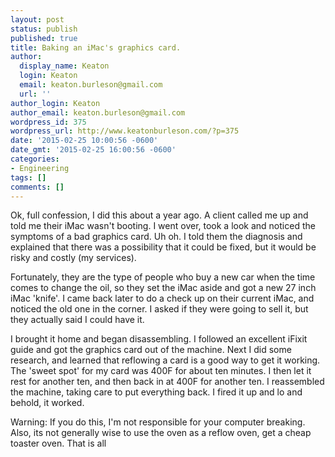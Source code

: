 ```yaml
---
layout: post
status: publish
published: true
title: Baking an iMac's graphics card.
author:
  display_name: Keaton
  login: Keaton
  email: keaton.burleson@gmail.com
  url: ''
author_login: Keaton
author_email: keaton.burleson@gmail.com
wordpress_id: 375
wordpress_url: http://www.keatonburleson.com/?p=375
date: '2015-02-25 10:00:56 -0600'
date_gmt: '2015-02-25 16:00:56 -0600'
categories:
- Engineering
tags: []
comments: []
---
```

Ok, full confession, I did this about a year ago. A client called me up and told me their iMac wasn't booting. I went over, took a look and noticed the symptoms of a bad graphics card. Uh oh. I told them the diagnosis and explained that there was a possibility that it could be fixed, but it would be risky and costly (my services).

Fortunately, they are the type of people who buy a new car when the time comes to change the oil, so they set the iMac aside and got a new 27 inch iMac 'knife'. I came back later to do a check up on their current iMac, and noticed the old one in the corner. I asked if they were going to sell it, but they actually said I could have it. 
	
I brought it home and began disassembling. I followed an excellent iFixit guide and got the graphics card out of the machine. Next I did some research, and learned that reflowing a card is a good way to get it working. The 'sweet spot' for my card was 400F for about ten minutes. I then let it rest for another ten, and then back in at 400F for another ten. I reassembled the machine, taking care to put everything back. I fired it up and lo and behold, it worked. 

<p class="exerpt-base"> Warning: If you do this, I'm not responsible for your computer breaking. Also, its not generally wise to use the oven as a reflow oven, get a cheap toaster oven. That is all</p>